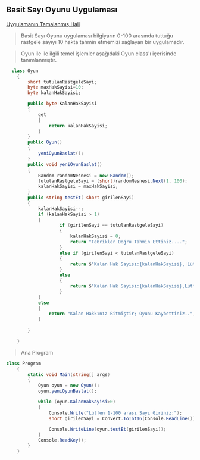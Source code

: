 ## Basit Sayı Oyunu Uygulaması ##

[Uygulamanın Tamalanmış Hali ](https://github.com/sahinmansuroglu/NtpDersi/files/7431587/SayiOyunu.zip)

> Basit Sayı Oyunu uygulaması bilgiyarın 0-100 arasında tuttuğu rastgele sayıyı 10 hakta tahmin etmemizi sağlayan bir uygulamadır.

> Oyun ile ile ilgili temel işlemler  aşağıdaki Oyun class'ı içerisinde tanımlanmıştır.

```csharp
  class Oyun
    {
        short tutulanRastgeleSayi;
        byte maxHakSayisi=10;
        byte kalanHakSayisi;

        public byte KalanHakSayisi
        {
            get
            {
                return kalanHakSayisi;
            }
        }
        public Oyun()
        {
            yeniOyunBaslat();
        }
        public void yeniOyunBaslat()
        {
            Random randomNesnesi = new Random();
            tutulanRastgeleSayi = (short)randomNesnesi.Next(1, 100);
            kalanHakSayisi = maxHakSayisi;
        }
        public string testEt( short girilenSayi)
        {
            kalanHakSayisi--;
            if (kalanHakSayisi > 1)
            {
                    if (girilenSayi == tutulanRastgeleSayi)
                    {
                        kalanHakSayisi = 0;
                        return "Tebrikler Doğru Tahmin Ettiniz....";
                    }
                    else if (girilenSayi < tutulanRastgeleSayi)
                    {
                        return $"Kalan Hak Sayısı:{kalanHakSayisi}, Lütfen Sayıyı BÜYÜLTÜNÜZ....";
                    }
                    else 
                    {
                        return $"Kalan Hak Sayısı:{kalanHakSayisi},Lütfen Sayıyı KÜÇÜLTÜNÜZ....";
                    }
            }
            else
            {
                return "Kalan Hakkınız Bitmiştir; Oyunu Kaybettiniz..";
            }
        
        }

    }
```

> Ana Program

```csharp
class Program
    {
        static void Main(string[] args)
        {
            Oyun oyun = new Oyun();
            oyun.yeniOyunBaslat();

            while (oyun.KalanHakSayisi>0)
            {
                Console.Write("Lütfen 1-100 arası Sayı Giriniz:");
                short girilenSayi = Convert.ToInt16(Console.ReadLine());

                Console.WriteLine(oyun.testEt(girilenSayi));
            }
            Console.ReadKey();
        }
    }
```
